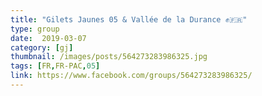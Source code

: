 ```yaml
---
title: "Gilets Jaunes 05 & Vallée de la Durance ✊🇫🇷"
type: group
date:  2019-03-07
category: [gj]
thumbnail: /images/posts/564273283986325.jpg
tags: [FR,FR-PAC,05]
link: https://www.facebook.com/groups/564273283986325/
---
```

